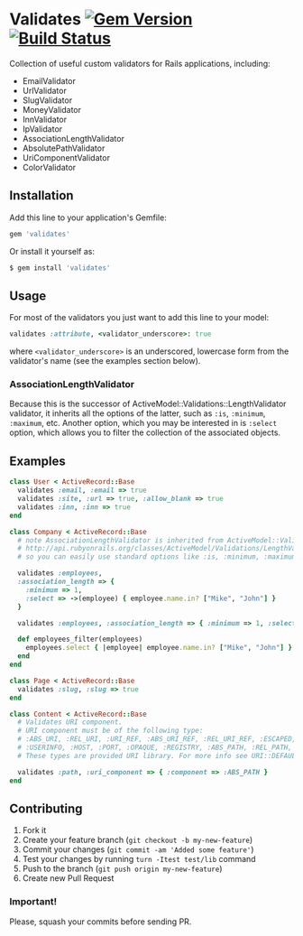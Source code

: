 # Validates [![Gem Version](https://badge.fury.io/rb/validates.png)](http://badge.fury.io/rb/validates) [![Build Status](https://travis-ci.org/kaize/validates.png)](https://travis-ci.org/kaize/validates)

Collection of useful custom validators for Rails applications, including:

- EmailValidator
- UrlValidator
- SlugValidator
- MoneyValidator
- InnValidator
- IpValidator
- AssociationLengthValidator
- AbsolutePathValidator
- UriComponentValidator
- ColorValidator

## Installation

Add this line to your application's Gemfile:

``` ruby
gem 'validates'
```

Or install it yourself as:

``` bash
$ gem install 'validates'
```

## Usage

For most of the validators you just want to add this line to your model:
``` ruby
validates :attribute, <validator_underscore>: true
```
where `<validator_underscore>` is an underscored, lowercase form from the validator's name (see the examples section below).

### AssociationLengthValidator

Because this is the successor of ActiveModel::Validations::LengthValidator
validator, it inherits all the options of the latter, such as `:is`, `:minimum`,
`:maximum`, etc. Another option, which you may be interested in is `:select` option,
which allows you to filter the collection of the associated objects.

## Examples

``` ruby
class User < ActiveRecord::Base
  validates :email, :email => true
  validates :site, :url => true, :allow_blank => true
  validates :inn, :inn => true
end

class Company < ActiveRecord::Base
  # note AssociationLengthValidator is inherited from ActiveModel::Validations::LengthValidator
  # http://api.rubyonrails.org/classes/ActiveModel/Validations/LengthValidator.html
  # so you can easily use standard options like :is, :minimum, :maximum, etc.

  validates :employees,
  :association_length => {
    :minimum => 1,
    :select => ->(employee) { employee.name.in? ["Mike", "John"] }
  }

  validates :employees, :association_length => { :minimum => 1, :select => :employees_filter }

  def employees_filter(employees)
    employees.select { |employee| employee.name.in? ["Mike", "John"] }
  end
end

class Page < ActiveRecord::Base
  validates :slug, :slug => true
end

class Content < ActiveRecord::Base
  # Validates URI component.
  # URI component must be of the following type:
  # :ABS_URI, :REL_URI, :URI_REF, :ABS_URI_REF, :REL_URI_REF, :ESCAPED, :UNSAFE, :SCHEME,
  # :USERINFO, :HOST, :PORT, :OPAQUE, :REGISTRY, :ABS_PATH, :REL_PATH, :QUERY or :FRAGMENT.
  # These types are provided URI library. For more info see URI::DEFAULT_PARSER.regexp.

  validates :path, :uri_component => { :component => :ABS_PATH }
end

```

## Contributing

1. Fork it
2. Create your feature branch (`git checkout -b my-new-feature`)
3. Commit your changes (`git commit -am 'Added some feature'`)
4. Test your changes by running `turn -Itest test/lib` command
5. Push to the branch (`git push origin my-new-feature`)
6. Create new Pull Request

### Important!

Please, squash your commits before sending PR.
